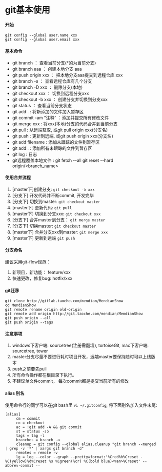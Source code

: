 # git基本使用

#### 开始
```
git config --global user.name xxx
git config --global user.email xxx
```

#### 基本命令
* git branch   ： 查看当前分支(*的为当前分支)
* git branch aaa   ： 创建本地分支 aaa
* git push origin xxx   ： 把本地分支aaa提交到远程仓库 xxx
* git branch -a   ： 查看远程仓库有几个分支
* git branch -D xxx   ： 删除分支(本地)
* git checkout xxx   ： 切换到远程分支xxx
* git checkout -b xxx   ： 创建分支并切换到分支xxx
* git status  ： 查看当前分支状态
* git add . : 将新添加的文件加入暂存区
* git commit -am “注释”  ：添加并提交所有修改文件
* git merge xxx : 将xxx(本地)分支的代码合并到当前分支
* git pull : 从远端获取, 或git pull origin xxx(分支名)
* git push : 更新到远端, 或git push origin xxx(分支名)
* git add filename : 添加未跟踪的文件到暂存区
* git add . : 添加所有未跟踪的文件到暂存区
* git log : 日志
* git远程覆盖本地文件 : git fetch --all     git reset --hard origin/<branch_name>

#### 使用合并流程
1. [master下]创建分支: `git checkout -b xxx`
2. [分支下] 开发代码并不断commit, 开发完毕
3. [分支下] 切换到master: `git checkout master`
3. [master下] 更新代码: `git pull`
4. [master下] 切换到分支xxx: `git checkout xxx`
5. [分支下] 合并master到分支： `git merge master`
6. [分支下] 切换master: `git checkout master`
7. [master下] 合并分支xxx到master: `git merge xxx`
8. [master下] 更新到远端 `git push`

#### 分支命名
建议采用git-flow规范：
1. 新项目，新功能： feature/xxx
2. 快速更改，修复bug: hotfix/xxx

#### git迁移
```
git clone http://gitlab.taoche.com/mendian/MendianShow
cd MendianShow
git remote rename origin old-origin
git remote add origin http://git.taoche.com/mendian/MendianShow
git push origin --all
git push origin --tags
```

#### 注意事项
1. windows下客户端: sourcetree(注册需翻墙), tortoiseGit, mac下客户端: sourcetree, tower
2. master分支尽量不要进行耗时项目开发，远端master要保持随时可以上线版本
3. push之前要先pull
4. 所有命令操作都在根目录下执行。
5. 不建议单文件commit， 每次commit都是提交当前所有的修改

#### alias 别名
 使用命令行的同学可以在git bash里 `vi ~/.gitconfig`, 将下面别名加入文件末尾:

```
[alias]
     cm = commit
     co = checkout
     ac = !git add -A && git commit
     st = status -sb
     tags = tag -l
     branches = branch -a
     cleanup = git config --global alias.cleanup "git branch --merged | grep -v '*' | xargs git branch -d"
     remotes = remote -v
     lg = log --color --graph --pretty=format:'%Cred%h%Creset -%C(yellow)%d%Creset %s %Cgreen(%cr) %C(bold blue)<%an>%Creset' --abbrev-commit --
```